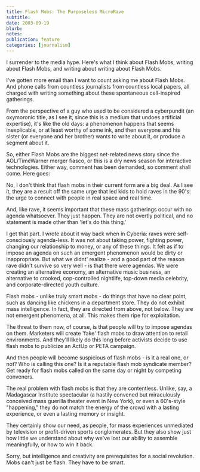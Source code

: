 ```yaml
---
title: Flash Mobs: The Purposeless MicroRave
subtitle: 
date: 2003-09-19
blurb: 
notes: 
publication: feature
categories: [journalism]
---
```


I surrender to the media hype. Here's what I think about Flash Mobs, writing about Flash Mobs, and writing about writing about Flash Mobs.


I've gotten more email than I want to count asking me about Flash Mobs. And phone calls from countless journalists from countless local papers, all charged with writing something about these spontaneous cell-inspired gatherings.

From the perspective of a guy who used to be considered a cyberpundit (an oxymoronic title, as I see it, since this is a medium that undoes artificial expertise), it's like the old days: a phenomenon happens that seems inexplicable, or at least worthy of some ink, and then everyone and his sister (or everyone and her brother) wants to write about it, or produce a segment about it.

So, either Flash Mobs are the biggest net-related news story since the AOL/TimeWarner merger fiasco, or this is a dry news season for interactive technologies. Either way, comment has been demanded, so comment shall come. Here goes:

No, I don't think that flash mobs in their current form are a big deal. As I see it, they are a result off the same urge that led kids to hold raves in the 90's: the urge to connect with people in real space and real time.

And, like rave, it seems important that these mass gatherings occur with no agenda whatsoever. They just happen. They are not overtly political, and no statement is made other than 'let's do this thing.'

I get that part. I wrote about it way back when in Cyberia: raves were self-consciously agenda-less. It was not about taking power, fighting power, changing our relationship to money, or any of these things. It felt as if to impose an agenda on such an emergent phenomenon would be dirty or inappropriate. But what we didnt' realize - and a good part of the reason rave didn't survive so very well - is that there were agendas. We were creating an alternative economy, an alternative music business, an alternative to crooked, cop-controlled nightlife, top-down media celebrity, and corporate-directed youth culture.

Flash mobs - unlike truly smart mobs - do things that have no clear point, such as dancing like chickens in a department store. They do not exhibit mass intelligence. In fact, they are directed from above, not below. They are not emergent phenomena, at all. This makes them ripe for exploitation.

The threat to them now, of course, is that people will try to impose agendas on them. Marketers will create 'fake' flash mobs to draw attention to retail environments. And they'll likely do this long before activists decide to use flash mobs to publicize an ActUp or PETA campaign.

And then people will become suspicious of flash mobs - is it a real one, or not? Who is calling this one? Is it a reputable flash mob syndicate member? Get ready for flash mobs called on the same day or night by competing conveners.

The real problem with flash mobs is that they are contentless. Unlike, say, a Madagascar Institute spectacular (a hastily convened but miraculously conceived mass guerilla theater event in New York), or even a 60's-style "happening," they do not match the energy of the crowd with a lasting experience, or even a lasting memory or insight.

They certainly show our need, as people, for mass experiences unmediated by television or profit-driven sports conglomerates. But they also show just how little we understand about why we've lost our ability to assemble meaningfully, or how to win it back.

Sorry, but intelligence and creativity are prerequisites for a social revolution. Mobs can't just be flash. They have to be smart.
